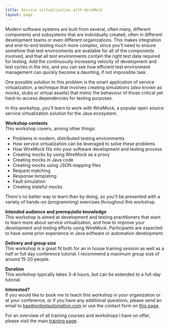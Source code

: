 ```yaml
---
title: Service virtualization with WireMock
layout: page
---
```

Modern software systems are built from several, often many, different components and subsystems that are individually created, often in different development teams or even different organizations. This makes integration and end-to-end testing much more complex, since you'll need to ensure somehow that test environments are available for all of the components involved, and that all test environments contain the right test data required for testing. Add the continuously increasing velocity of development and test cycles in the mix, and you can see how efficient test environment management can quickly become a daunting, if not impossible task.

One possible solution to this problem is the smart application of service virtualization, a technique that involves creating simulations (also known as mocks, stubs or virtual assets) that mimic the behaviour of those critical yet hard-to-access dependencies for testing purposes.

In this workshop, you'll learn to work with WireMock, a popular open source service virtualization solution for the Java ecosystem.

**Workshop contents**  
This workshop covers, among other things:

  * Problems in modern, distributed testing environments
  * How service virtualization can be leveraged to solve these problems
  * How WireMock fits into your software development and testing process
  * Creating mocks by using WireMock as a proxy
  * Creating mocks in Java code
  * Creating mocks using JSON mapping files
  * Request matching
  * Response templating
  * Fault simulation
  * Creating stateful mocks

There's no better way to learn than by doing, so you'll be presented with a variety of hands-on (programming) exercises throughout this workshop.

**Intended audience and prerequisite knowledge**  
This workshop is aimed at development and testing practitioners that want to learn more about service virtualization, and how to improve your development and testing efforts using WireMock. Participants are expected to have some prior experience in Java software or automation development.

**Delivery and group size**  
This workshop is a great fit both for an in house training session as well as a half or full day conference tutorial. I recommend a maximum group size of around 15-20 people.

**Duration**  
This workshop typically takes 3-4 hours, but can be extended to a full-day tutorial.

**Interested?**  
If you would like to book me to teach this workshop in your organization or at your conference, or if you have any additional questions, please send an email to bas@ontestautomation.com or use the contact form on [this page](/contact/).

For an overview of all training courses and workshops I have on offer, please visit the main [training page](/training/).